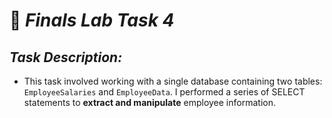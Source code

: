 # 🧩 *Finals Lab Task 4*
## *Task Description:*
- This task involved working with a single database containing two tables: `EmployeeSalaries` and `EmployeeData`. I performed a series of SELECT statements to **extract and manipulate** employee information.
